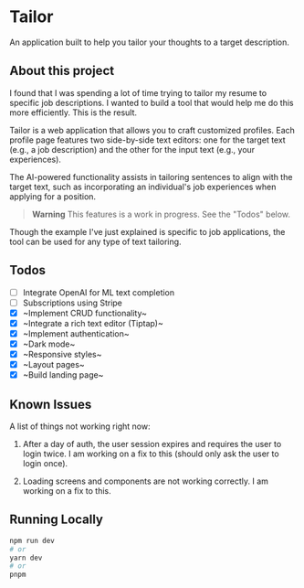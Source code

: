 # Tailor

An application built to help you tailor your thoughts to a target description.

## About this project

I found that I was spending a lot of time trying to tailor my resume to specific job descriptions. I wanted to build a tool that would help me do this more efficiently. This is the result.

Tailor is a web application that allows you to craft customized profiles. Each profile page features two side-by-side text editors: one for the target text (e.g., a job description) and the other for the input text (e.g., your experiences).

The AI-powered functionality assists in tailoring sentences to align with the target text, such as incorporating an individual's job experiences when applying for a position.

> **Warning**
> This features is a work in progress.
> See the "Todos" below.

Though the example I've just explained is specific to job applications, the tool can be used for any type of text tailoring.

## Todos

- [ ] Integrate OpenAI for ML text completion
- [ ] Subscriptions using Stripe
- [x] ~Implement CRUD functionality~
- [x] ~Integrate a rich text editor (Tiptap)~
- [x] ~Implement authentication~
- [x] ~Dark mode~
- [x] ~Responsive styles~
- [x] ~Layout pages~
- [x] ~Build landing page~

## Known Issues

A list of things not working right now:

1. After a day of auth, the user session expires and requires the user to login twice. I am working on a fix to this (should only ask the user to login once).

2. Loading screens and components are not working correctly. I am working on a fix to this.

## Running Locally

```bash
npm run dev
# or
yarn dev
# or
pnpm
```

